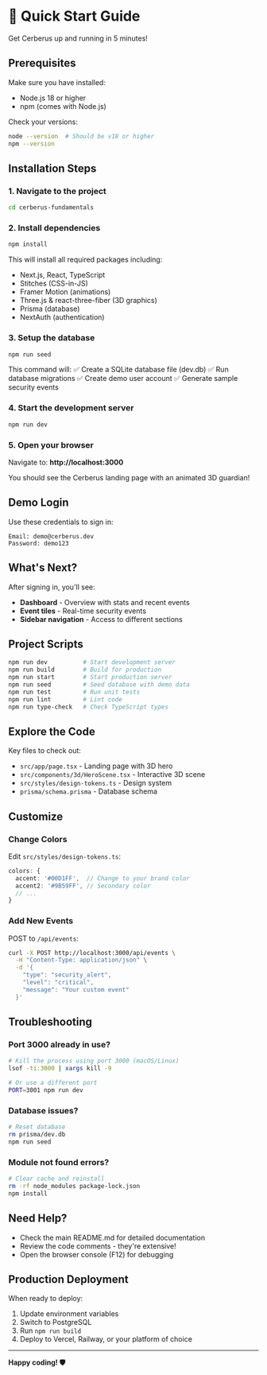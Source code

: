 # 🚀 Quick Start Guide

Get Cerberus up and running in 5 minutes!

## Prerequisites

Make sure you have installed:
- Node.js 18 or higher
- npm (comes with Node.js)

Check your versions:
```bash
node --version  # Should be v18 or higher
npm --version
```

## Installation Steps

### 1. Navigate to the project
```bash
cd cerberus-fundamentals
```

### 2. Install dependencies
```bash
npm install
```

This will install all required packages including:
- Next.js, React, TypeScript
- Stitches (CSS-in-JS)
- Framer Motion (animations)
- Three.js & react-three-fiber (3D graphics)
- Prisma (database)
- NextAuth (authentication)

### 3. Setup the database
```bash
npm run seed
```

This command will:
✅ Create a SQLite database file (dev.db)
✅ Run database migrations
✅ Create demo user account
✅ Generate sample security events

### 4. Start the development server
```bash
npm run dev
```

### 5. Open your browser
Navigate to: **http://localhost:3000**

You should see the Cerberus landing page with an animated 3D guardian!

## Demo Login

Use these credentials to sign in:
```
Email: demo@cerberus.dev
Password: demo123
```

## What's Next?

After signing in, you'll see:
- **Dashboard** - Overview with stats and recent events
- **Event tiles** - Real-time security events
- **Sidebar navigation** - Access to different sections

## Project Scripts

```bash
npm run dev          # Start development server
npm run build        # Build for production
npm run start        # Start production server
npm run seed         # Seed database with demo data
npm run test         # Run unit tests
npm run lint         # Lint code
npm run type-check   # Check TypeScript types
```

## Explore the Code

Key files to check out:
- `src/app/page.tsx` - Landing page with 3D hero
- `src/components/3d/HeroScene.tsx` - Interactive 3D scene
- `src/styles/design-tokens.ts` - Design system
- `prisma/schema.prisma` - Database schema

## Customize

### Change Colors
Edit `src/styles/design-tokens.ts`:
```typescript
colors: {
  accent: '#00D1FF',  // Change to your brand color
  accent2: '#9B59FF', // Secondary color
  // ...
}
```

### Add New Events
POST to `/api/events`:
```bash
curl -X POST http://localhost:3000/api/events \
  -H "Content-Type: application/json" \
  -d '{
    "type": "security_alert",
    "level": "critical",
    "message": "Your custom event"
  }'
```

## Troubleshooting

### Port 3000 already in use?
```bash
# Kill the process using port 3000 (macOS/Linux)
lsof -ti:3000 | xargs kill -9

# Or use a different port
PORT=3001 npm run dev
```

### Database issues?
```bash
# Reset database
rm prisma/dev.db
npm run seed
```

### Module not found errors?
```bash
# Clear cache and reinstall
rm -rf node_modules package-lock.json
npm install
```

## Need Help?

- Check the main README.md for detailed documentation
- Review the code comments - they're extensive!
- Open the browser console (F12) for debugging

## Production Deployment

When ready to deploy:
1. Update environment variables
2. Switch to PostgreSQL
3. Run `npm run build`
4. Deploy to Vercel, Railway, or your platform of choice

---

**Happy coding! 🛡️**
